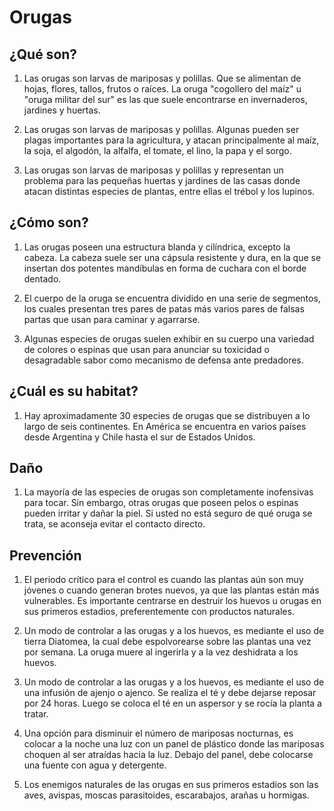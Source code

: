 # Orugas
## ¿Qué son?
1. Las orugas son larvas de mariposas y polillas. Que se alimentan de hojas, flores, tallos, frutos o raíces. La oruga "cogollero del maíz" u "oruga militar  del sur" es las que suele encontrarse en invernaderos, jardines y huertas.

2. Las orugas son larvas de mariposas y polillas.  Algunas pueden ser plagas importantes para la agricultura, y atacan principalmente al maíz, la soja, el algodón, la alfalfa, el tomate, el lino, la papa y el sorgo.

3. Las orugas son larvas de mariposas y polillas y representan un problema para las pequeñas huertas y jardines de las casas donde atacan distintas especies de plantas, entre ellas el trébol y los lupinos.

## ¿Cómo son?
1. Las orugas poseen una estructura blanda y cilíndrica, excepto la cabeza. La cabeza suele ser una cápsula resistente y dura, en la que se insertan dos potentes mandíbulas en forma de cuchara con el borde dentado.

2. El cuerpo de la oruga se encuentra dividido en una serie de segmentos, los cuales presentan tres pares de patas más varios pares de falsas partas que usan para caminar y agarrarse.

3. Algunas especies de orugas suelen exhibir en su cuerpo una variedad de colores o espinas que usan para anunciar su toxicidad o desagradable sabor como mecanismo de defensa ante predadores.

## ¿Cuál es su habitat?
1. Hay aproximadamente 30 especies de orugas que se distribuyen a lo largo de seis continentes. En América se encuentra en varios países desde Argentina y Chile hasta el sur de Estados Unidos.

## Daño
1. La mayoría de las especies de orugas son completamente inofensivas para tocar. Sin embargo, otras orugas que poseen pelos o espinas pueden irritar y dañar la piel. Si usted no está seguro de qué oruga se trata, se aconseja evitar el contacto directo.

## Prevención
1. El periodo crítico para el control es cuando las plantas aún son muy jóvenes o cuando generan brotes nuevos, ya que las plantas están más vulnerables. Es importante centrarse en destruir los huevos u orugas en sus primeros estadios, preferentemente con productos naturales.

2. Un modo de controlar a las orugas y a los huevos, es mediante el uso de tierra Diatomea, la cual debe espolvorearse sobre las plantas una vez por semana. La oruga muere al ingerirla y a la vez deshidrata a los huevos.

3. Un modo de controlar a las orugas y a los huevos, es mediante el uso de una infusión de ajenjo o ajenco. Se realiza el té y debe dejarse reposar por 24 horas. Luego se coloca el té en un aspersor y se rocía la planta a tratar.

4. Una opción para disminuir el número de mariposas nocturnas, es colocar a la noche una luz con un panel de plástico donde las mariposas choquen al ser atraídas hacia la luz. Debajo del panel, debe colocarse una fuente con agua y detergente.

5. Los enemigos naturales de las orugas en sus primeros estadios son las aves, avispas, moscas parasitoides, escarabajos, arañas u hormigas.
